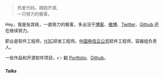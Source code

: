 > 热爱代码，拥抱开源,  
> 一只努力的极客。

Hey，我是张其栋，一直努力的极客，多出没于[博客](http://geekdong.cc)、[微博](http://weibo.com/zqdlove)、[Twitter](https://twitter.com/zqdlove)、[Github](http://github.com/zqdlove),还在继续努力。

职业是软件工程师，[H3C](http://www.h3c.com)研发工程师。[中国电信云公司](http://www.ctyun.cn)软件工程师，容器组负责人。

一些作品和开源软件项目，👉 戳 [Portfolio](/portfolio)、[Github](http://github.com/zqdlove)。

##### Talks

